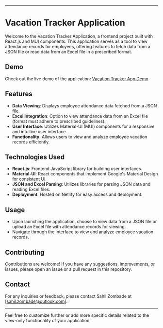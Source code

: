 
---

# Vacation Tracker Application

Welcome to the Vacation Tracker Application, a frontend project built with React.js and MUI components. This application serves as a tool to view attendance records for employees, offering features to fetch data from a JSON file or read data from an Excel file in a prescribed format.

## Demo

Check out the live demo of the application: [Vacation Tracker App Demo](https://vacation-tracker-app.netlify.app/)

## Features

- **Data Viewing**: Displays employee attendance data fetched from a JSON file.
- **Excel Integration**: Option to view attendance data from an Excel file (format must adhere to prescribed guidelines).
- **User Interface**: Utilizes Material-UI (MUI) components for a responsive and intuitive user interface.
- **Functionality**: Allows users to view and analyze employee vacation records efficiently.

## Technologies Used

- **React.js**: Frontend JavaScript library for building user interfaces.
- **Material-UI**: React components that implement Google's Material Design for consistent UI.
- **JSON and Excel Parsing**: Utilizes libraries for parsing JSON data and reading Excel files.
- **Deployment**: Hosted on Netlify for easy access and deployment.

## Usage

- Upon launching the application, choose to view data from a JSON file or upload an Excel file with attendance records for viewing.
- Navigate through the interface to view and analyze employee vacation records.

## Contributing

Contributions are welcome! If you have any suggestions, improvements, or issues, please open an issue or a pull request in this repository.


## Contact

For any inquiries or feedback, please contact Sahil Zombade at [sahil.zombade@outlook.com].

---

Feel free to customize further or add more specific details related to the view-only functionality of your application.
